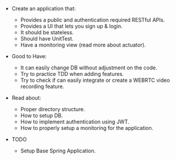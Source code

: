 * Create an application that: 
  * Provides a public and authentication required RESTful APIs.
  * Provides a UI that lets you sign up & login. 
  * It should be stateless.
  * Should have UnitTest.
  * Have a monitoring view (read more about actuator).
  
* Good to Have: 
  * It can easily change DB without adjustment on the code.
  * Try to practice TDD when adding features.
  * Try to check if can easily integrate or create a WEBRTC video recording feature.

* Read about: 
  * Proper directory structure.
  * How to setup DB.
  * How to implement authentication using JWT. 
  * How to properly setup a monitoring for the application.

* TODO
  * Setup Base Spring Application.

  
